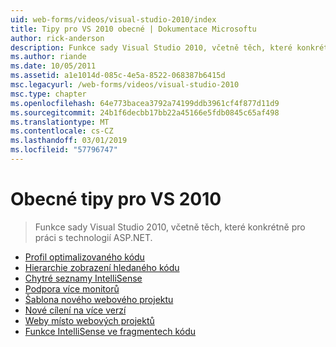 ```yaml
---
uid: web-forms/videos/visual-studio-2010/index
title: Tipy pro VS 2010 obecné | Dokumentace Microsoftu
author: rick-anderson
description: Funkce sady Visual Studio 2010, včetně těch, které konkrétně pro práci s technologií ASP.NET.
ms.author: riande
ms.date: 10/05/2011
ms.assetid: a1e1014d-085c-4e5a-8522-068387b6415d
msc.legacyurl: /web-forms/videos/visual-studio-2010
msc.type: chapter
ms.openlocfilehash: 64e773bacea3792a74199ddb3961cf4f877d11d9
ms.sourcegitcommit: 24b1f6decbb17bb22a45166e5fdb0845c65af498
ms.translationtype: MT
ms.contentlocale: cs-CZ
ms.lasthandoff: 03/01/2019
ms.locfileid: "57796747"
---
```

<a name="general-vs-2010-tips"></a>Obecné tipy pro VS 2010
====================
> Funkce sady Visual Studio 2010, včetně těch, které konkrétně pro práci s technologií ASP.NET.


- [Profil optimalizovaného kódu](visual-studio-2010-quick-hit-code-optimized-profile.md)
- [Hierarchie zobrazení hledaného kódu](visual-studio-2010-quick-hit-code-search-view-hierarchy.md)
- [Chytré seznamy IntelliSense](visual-studio-2010-quick-hit-intellisense-smart-lists.md)
- [Podpora více monitorů](visual-studio-2010-quick-hit-multi-monitor-support.md)
- [Šablona nového webového projektu](visual-studio-2010-quick-hit-new-web-project-template.md)
- [Nové cílení na více verzí](visual-studio-2010-quick-hit-new-multi-targeting.md)
- [Weby místo webových projektů](visual-studio-2010-quick-hit-websites-instead-of-web-projects.md)
- [Funkce IntelliSense ve fragmentech kódu](visual-studio-2010-quick-hit-snippets-intellisense.md)
